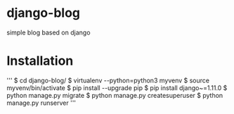 # django-blog
simple blog based on django

Installation
============
'''
$ cd django-blog/
$ virtualenv --python=python3 myvenv
$ source myvenv/bin/activate
$ pip install --upgrade pip
$ pip install django~=1.11.0
$ python manage.py migrate
$ python manage.py createsuperuser
$ python manage.py runserver
'''

